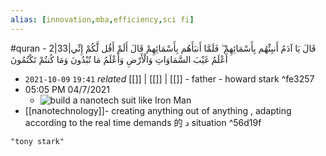 ```yaml
---
alias: [innovation,mba,efficiency,sci fi]
---
```

#quran - 2|33|قَالَ يَا آدَمُ أَنبِئْهُم بِأَسْمَائِهِمْ ۖ فَلَمَّا أَنبَأَهُم بِأَسْمَائِهِمْ قَالَ أَلَمْ أَقُل لَّكُمْ إِنِّي أَعْلَمُ غَيْبَ السَّمَاوَاتِ وَالْأَرْضِ وَأَعْلَمُ مَا تُبْدُونَ وَمَا كُنتُمْ تَكْتُمُونَ

- `2021-10-09`  `19:41` _related_ [[]] | [[]] | [[]]  - father - howard stark ^fe3257
- 05:05 PM 04/7/2021
	 - ![build a nanotech suit like Iron Man](https://mensopedia.com/wp-content/uploads/2019/03/iron-man-in-infinity-war.gif)
- [[nanotechnology]]- creating anything out of anything , adapting according to the real time demands 的 د situation ^56d19f

```query 2021-09-27 16:01
"tony stark"
```